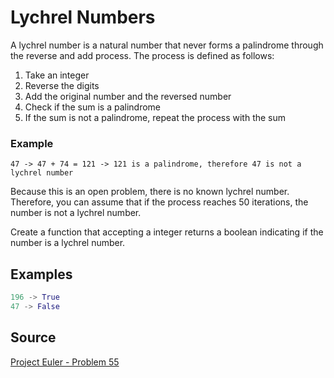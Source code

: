 # Lychrel Numbers

A lychrel number is a natural number that never forms a palindrome through the reverse and add process. The process is defined as follows:

1. Take an integer
2. Reverse the digits
3. Add the original number and the reversed number
4. Check if the sum is a palindrome
5. If the sum is not a palindrome, repeat the process with the sum

### Example

```
47 -> 47 + 74 = 121 -> 121 is a palindrome, therefore 47 is not a lychrel number
```

Because this is an open problem, there is no known lychrel number. Therefore, you can assume that if the process reaches 50 iterations, the number is not a lychrel number.

Create a function that accepting a integer returns a boolean indicating if the number is a lychrel number.

## Examples

```python
196 -> True
47 -> False
```

## Source

[Project Euler - Problem 55](https://projecteuler.net/problem=55)